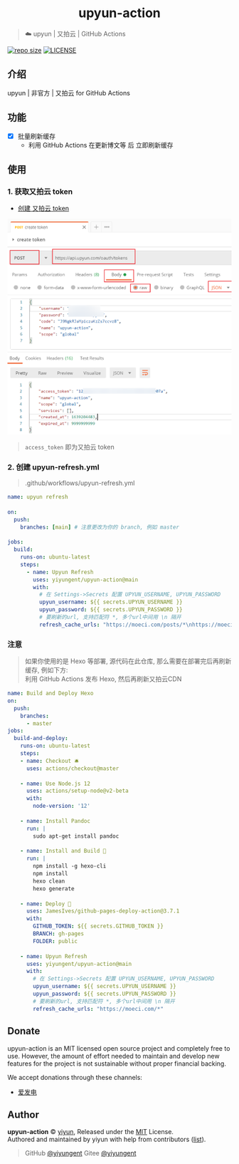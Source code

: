 <h1 align="center">upyun-action</h1>

> ☁️ upyun | 又拍云 | GitHub Actions

[![repo size](https://img.shields.io/github/repo-size/yiyungent/upyun-action.svg?style=flat)]()
[![LICENSE](https://img.shields.io/github/license/yiyungent/upyun-action.svg?style=flat)](https://github.com/yiyungent/upyun-action/blob/master/LICENSE)


## 介绍

upyun | 非官方 | 又拍云 for GitHub Actions

## 功能

- [x] 批量刷新缓存
  - 利用 GitHub Actions 在更新博文等 后 立即刷新缓存

## 使用

### 1. 获取又拍云 token

- [创建 又拍云 token](https://api.upyun.com/doc#/api/operation/oauth/POST%20%2Foauth%2Ftokens)

![通过 Postman 创建又拍云 token](screenshots/1.png)

> `access_token` 即为又拍云 token

### 2. 创建 upyun-refresh.yml

> .github/workflows/upyun-refresh.yml

```yml
name: upyun refresh

on:
  push:
    branches: [main] # 注意更改为你的 branch, 例如 master

jobs:
  build:
    runs-on: ubuntu-latest
    steps:
      - name: Upyun Refresh
        uses: yiyungent/upyun-action@main
        with:
          # 在 Settings->Secrets 配置 UPYUN_USERNAME, UPYUN_PASSWORD
          upyun_username: ${{ secrets.UPYUN_USERNAME }}
          upyun_password: ${{ secrets.UPYUN_PASSWORD }}
          # 要刷新的url, 支持匹配符 *, 多个url中间用 \n 隔开
          refresh_cache_urls: "https://moeci.com/posts/*\nhttps://moeci.com/about"

```

### 注意

> 如果你使用的是 Hexo 等部署, 源代码在此仓库, 那么需要在部署完后再刷新缓存, 例如下方:       
> 利用 GitHub Actions 发布 Hexo, 然后再刷新又拍云CDN   

```yml
name: Build and Deploy Hexo
on:
  push:
    branches:
      - master
jobs:
  build-and-deploy:
    runs-on: ubuntu-latest
    steps:
    - name: Checkout 🛎️
      uses: actions/checkout@master
      
    - name: Use Node.js 12
      uses: actions/setup-node@v2-beta
      with:
        node-version: '12'

    - name: Install Pandoc
      run: |
        sudo apt-get install pandoc
        
    - name: Install and Build 🔧 
      run: |
        npm install -g hexo-cli
        npm install
        hexo clean
        hexo generate

    - name: Deploy 🚀
      uses: JamesIves/github-pages-deploy-action@3.7.1
      with:
        GITHUB_TOKEN: ${{ secrets.GITHUB_TOKEN }}
        BRANCH: gh-pages
        FOLDER: public

    - name: Upyun Refresh
      uses: yiyungent/upyun-action@main
      with:
        # 在 Settings->Secrets 配置 UPYUN_USERNAME, UPYUN_PASSWORD
        upyun_username: ${{ secrets.UPYUN_USERNAME }}
        upyun_password: ${{ secrets.UPYUN_PASSWORD }}
        # 要刷新的url, 支持匹配符 *, 多个url中间用 \n 隔开
        refresh_cache_urls: "https://moeci.com/*"

```



## Donate

upyun-action is an MIT licensed open source project and completely free to use. However, the amount of effort needed to maintain and develop new features for the project is not sustainable without proper financial backing.

We accept donations through these channels:
- <a href="https://afdian.net/@yiyun" target="_blank">爱发电</a>

## Author

**upyun-action** © [yiyun](https://github.com/yiyungent), Released under the [MIT](./LICENSE) License.<br>
Authored and maintained by yiyun with help from contributors ([list](https://github.com/yiyungent/upyun-action/contributors)).

> GitHub [@yiyungent](https://github.com/yiyungent) Gitee [@yiyungent](https://gitee.com/yiyungent)


